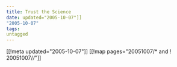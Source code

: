 ```yaml
---
title: Trust the Science
date: updated="2005-10-07"]]
"2005-10-07"
tags:
untagged
---
```

[[!meta updated="2005-10-07"]]
[[!map pages="20051007/* and ! 20051007/*/*"]]
